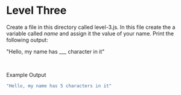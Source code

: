 # Level Three

Create a file in this directory called level-3.js. In this file create the a variable called *name* and assign it the value of your name. Print the following output:

"Hello, my name has ___ character in it" 

<br>

Example Output

```bash
"Hello, my name has 5 characters in it"
```
